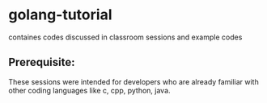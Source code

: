 # golang-tutorial

containes codes discussed in classroom sessions and example codes

## Prerequisite:

 These sessions were intended for developers who are already familiar with other coding languages like c, cpp, python, java.

